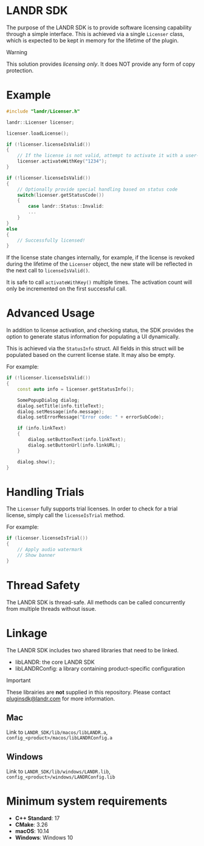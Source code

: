 # LANDR SDK

The purpose of the LANDR SDK is to provide software licensing capability through a simple interface. This is achieved via a single `Licenser` class, which is expected to be kept in memory for the lifetime of the plugin.

> [!WARNING]
> This solution provides *licensing only*. It does NOT provide any form of copy protection.

# Example

```cpp
#include "landr/Licenser.h"

landr::Licenser licenser;

licenser.loadLicense();

if (!licenser.licenseIsValid())
{
    // If the license is not valid, attempt to activate it with a user-provided key
    licenser.activateWithKey("1234");
}

if (!licenser.licenseIsValid())
{
    // Optionally provide special handling based on status code
    switch(licenser.getStatusCode())
    {
        case landr::Status::Invalid:
        ...
    }
}
else
{
    // Successfully licensed!
}
```

If the license state changes internally, for example, if the license is revoked during the lifetime of the `Licenser` object, the new state will be reflected in the next call to `licenseIsValid()`.

It is safe to call `activateWithKey()` multiple times. The activation count will only be incremented on the first successful call. 


# Advanced Usage

In addition to license activation, and checking status, the SDK provides the option to generate status information for populating a UI dynamically. 

This is achieved via the `StatusInfo` struct. All fields in this struct will be populated based on the current license state. It may also be empty.

For example:

```cpp
if (!licenser.licenseIsValid())
{
    const auto info = licenser.getStatusInfo();

    SomePopupDialog dialog;
    dialog.setTitle(info.titleText);
    dialog.setMessage(info.message);
    dialog.setErrorMessage("Error code: " + errorSubCode);

    if (info.linkText)
    {
        dialog.setButtonText(info.linkText);
        dialog.setButtonUrl(info.linkURL);
    }

    dialog.show();
}
```
# Handling Trials
The `Licenser` fully supports trial licenses. In order to check for a trial license, simply call the `licenseIsTrial` method.

For example:

```cpp
if (licenser.licenseIsTrial())
{
    // Apply audio watermark
    // Show banner
}
```

# Thread Safety

The LANDR SDK is thread-safe. All methods can be called concurrently from multiple threads without issue.

# Linkage

The LANDR SDK includes two shared libraries that need to be linked.

- libLANDR: the core LANDR SDK
- libLANDRConfig: a library containing product-specific configuration

> [!IMPORTANT]
> These librairies are **not** supplied in this repository. Please contact pluginsdk@landr.com for more information.

## Mac

Link to `LANDR_SDK/lib/macos/libLANDR.a`, `config_<product>/macos/libLANDRConfig.a`

## Windows

Link to `LANDR_SDK/lib/windows/LANDR.lib`, `config_<product>/windows/LANDRConfig.lib`

# Minimum system requirements
- **C++ Standard**: 17
- **CMake**: 3.26
- **macOS**: 10.14
- **Windows**: Windows 10
